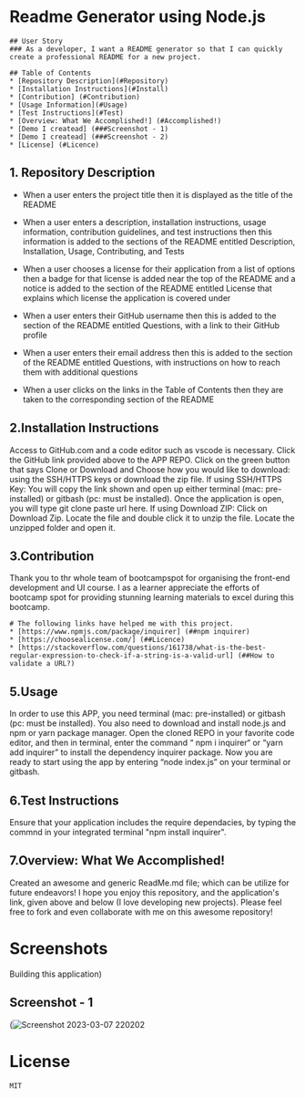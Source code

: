 

#  Readme Generator using Node.js
    ## User Story
    ### As a developer, I want a README generator so that I can quickly create a professional README for a new project.

    ## Table of Contents
    * [Repository Description](#Repository)
    * [Installation Instructions](#Install)
    * [Contribution] (#Contribution)
    * [Usage Information](#Usage)
    * [Test Instructions](#Test)
    * [Overview: What We Accomplished!] (#Accomplished!)
    * [Demo I createad] (###Screenshot - 1)
    * [Demo I createad] (###Screenshot - 2)
    * [License] (#Licence)

   <a name="Repository"></a>
## 1. Repository Description
  - When a user enters the project title then it is displayed as the title of the README
  - When a user enters a description, installation instructions, usage information, contribution guidelines, and test instructions then this information is added to the sections of the README entitled Description, Installation, Usage, Contributing, and Tests
  - When a user chooses a license for their application from a list of options then a badge for that license is added near the top of the README and a notice is added to the section of the README entitled License that explains which license the application is covered under
  - When a user enters their GitHub username then this is added to the section of the README entitled Questions, with a link to their GitHub profile
  - When a user enters their email address then this is added to the section of the README entitled Questions, with instructions on how to reach them with additional questions
  - When a user clicks on the links in the Table of Contents then they are taken to the corresponding section of the README
  
    <a name="Install"></a>
## 2.Installation Instructions

Access to GitHub.com and a code editor such as vscode is necessary. Click the GitHub link provided above to the APP REPO. Click on the green button that says Clone or Download and Choose how you would like to download: using the SSH/HTTPS keys or download the zip file. If using SSH/HTTPS Key: You will copy the link shown and open up either terminal (mac: pre-installed) or gitbash (pc: must be installed). Once the application is open, you will type git clone paste url here. If using Download ZIP: Click on Download Zip. Locate the file and double click it to unzip the file. Locate the unzipped folder and open it.

<a name="Contribution"></a>
## 3.Contribution
Thank you to thr whole team of bootcampspot for organising the front-end development and UI course. I as a learner appreciate the efforts of bootcamp spot for providing stunning learning materials to excel during this bootcamp.

    # The following links have helped me with this project.
    * [https://www.npmjs.com/package/inquirer] (##npm inquirer)
    * [https://choosealicense.com/] (##Licence)
    * [https://stackoverflow.com/questions/161738/what-is-the-best-regular-expression-to-check-if-a-string-is-a-valid-url] (##How to validate a URL?)
<a name="Usage"></a>

## 5.Usage
In order to use this APP, you need terminal (mac: pre-installed) or gitbash (pc: must be installed). You also need to download and install node.js and npm or yarn package manager. Open the cloned REPO in your favorite code editor, and then in terminal, enter the command “ npm i inquirer“ or “yarn add inquirer” to install the dependency inquirer package. Now you are ready to start using the app by entering “node index.js” on your terminal or gitbash.


## 6.Test Instructions
Ensure that your application includes the require dependacies, by typing the commnd in your integrated terminal "npm install inquirer".

<a name="Accomplished"></a>
## 7.Overview: What We Accomplished!
Created an awesome and generic ReadMe.md file; which can be utilize for future endeavors! I hope you enjoy this repository, and the application's link, given above and below (I love developing new projects). Please feel free to fork and even collaborate with me on this awesome repository!

# Screenshots 
Building this application)
<a name="Screenshot - 1"></a>
## Screenshot - 1
(![Screenshot 2023-03-07 220202](https://user-images.githubusercontent.com/113493756/223569095-09b0a170-e2ed-46da-9a98-e932263ee2b5.png)

<a name="Licence"></a>
# License
    MIT
